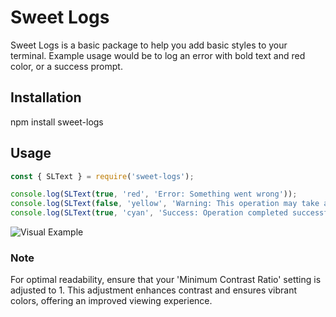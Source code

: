 # Sweet Logs
Sweet Logs is a basic package to help you add basic styles to your terminal. 
Example usage would be to log an error with bold text and red color, or a success prompt. 

## Installation
npm install sweet-logs

## Usage
```javascript
const { SLText } = require('sweet-logs');

console.log(SLText(true, 'red', 'Error: Something went wrong'));
console.log(SLText(false, 'yellow', 'Warning: This operation may take a while', 'black'));
console.log(SLText(true, 'cyan', 'Success: Operation completed successfully', 'white'));
```

![Visual Example]('https://github.com/sindre-gangeskar/sweet-logs/tree/master/Example1.jpg')

### Note
For optimal readability, ensure that your 'Minimum Contrast Ratio' setting is adjusted to 1. 
This adjustment enhances contrast and ensures vibrant colors, offering an improved viewing experience.
